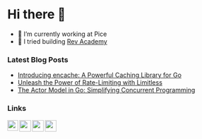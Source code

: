# Hi there 👋

- 🔭 I’m currently working at Pice
- 🌱 I tried building [Rev Academy](https://revacademy.forkbikash.com/)

### Latest Blog Posts
- [Introducing encache: A Powerful Caching Library for Go](https://dev.to/forkbikash/introducing-encache-a-powerful-caching-library-for-go-2jdp)
- [Unleash the Power of Rate-Limiting with Limitless](https://dev.to/forkbikash/unleash-the-power-of-rate-limiting-with-limitless-ich)
- [The Actor Model in Go: Simplifying Concurrent Programming](https://dev.to/forkbikash/the-actor-model-in-go-simplifying-concurrent-programming-1j9d)

### Links
<a href="https://www.linkedin.com/in/forkbikash/">
  <img align="left" width="24px" src="https://cdn.jsdelivr.net/npm/simple-icons@v3/icons/linkedin.svg"  />
</a>
<a href="https://twitter.com/forkbikash">
  <img align="left" width="26px" src="https://cdn.jsdelivr.net/npm/simple-icons@v3/icons/twitter.svg" />
</a>
<a href="mailto:mishra.bikash002@gmail.com">
  <img align="left" width="26px" src="https://cdn.jsdelivr.net/npm/simple-icons@v3/icons/gmail.svg" />
</a>
<a href="http://dev.to/forkbikash">
  <img align="left" width="26px" src="https://www.vectorlogo.zone/logos/devto/devto-icon.svg" />
</a>
